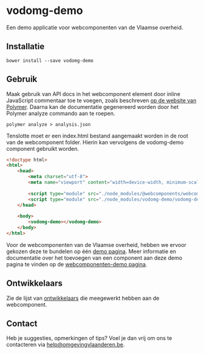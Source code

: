 # vodomg-demo

Een demo applicatie voor webcomponenten van de Vlaamse overheid.

## Installatie

```
bower install --save vodomg-demo
```

## Gebruik

Maak gebruik van API docs in het webcomponent element door inline JavaScript commentaar toe te voegen, zoals beschreven [op de website van Polymer](https://polymer-library.polymer-project.org/3.0/docs/tools/documentation). Daarna kan de documentatie gegenereerd worden door het Polymer analyze commando aan te roepen.

```
polymer analyze > analysis.json
```

Tenslotte moet er een index.html bestand aangemaakt worden in de root van de webcomponent folder. Hierin kan vervolgens de vodomg-demo component gebruikt worden.

```html
<!doctype html>
<html>
	<head>
		<meta charset="utf-8">
		<meta name="viewport" content="width=device-width, minimum-scale=1.0, initial-scale=1.0, user-scalable=yes">
		
		<script type="module" src="./node_modules/@webcomponents/webcomponentsjs/webcomponents-loader.js"></script>
		<script type="module" src="./node_modules/vodomg-demo/vodomg-demo.js"></script>
	</head>
	
	<body>
		<vodomg-demo></vodomg-demo>
	</body>
</html>
```

Voor de webcomponenten van de Vlaamse overheid, hebben we ervoor gekozen deze te bundelen op één [demo pagina](https://milieuinfo.github.io/webcomponenten-demo). Meer informatie en documentatie over het toevoegen van een component aan deze demo pagina te vinden op de [webcomponenten-demo pagina](https://github.com/milieuinfo/webcomponenten-demo).

## Ontwikkelaars

Zie de lijst van [ontwikkelaars](https://github.com/milieuinfo/webcomponent-vo-header/graphs/contributors) die meegewerkt hebben aan de webcomponent.

## Contact

Heb je suggesties, opmerkingen of tips? Voel je dan vrij om ons te contacteren via help@omgevingvlaanderen.be.